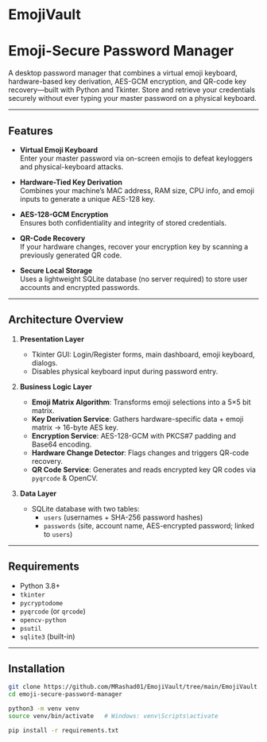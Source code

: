 # EmojiVault
# Emoji-Secure Password Manager

A desktop password manager that combines a virtual emoji keyboard, hardware-based key derivation, AES-GCM encryption, and QR-code key recovery—built with Python and Tkinter. Store and retrieve your credentials securely without ever typing your master password on a physical keyboard.

---

## Features

- **Virtual Emoji Keyboard**  
  Enter your master password via on-screen emojis to defeat keyloggers and physical-keyboard attacks.

- **Hardware-Tied Key Derivation**  
  Combines your machine’s MAC address, RAM size, CPU info, and emoji inputs to generate a unique AES-128 key.

- **AES-128-GCM Encryption**  
  Ensures both confidentiality and integrity of stored credentials.

- **QR-Code Recovery**  
  If your hardware changes, recover your encryption key by scanning a previously generated QR code.

- **Secure Local Storage**  
  Uses a lightweight SQLite database (no server required) to store user accounts and encrypted passwords.

---

## Architecture Overview

1. **Presentation Layer**  
   - Tkinter GUI: Login/Register forms, main dashboard, emoji keyboard, dialogs.  
   - Disables physical keyboard input during password entry.

2. **Business Logic Layer**  
   - **Emoji Matrix Algorithm**: Transforms emoji selections into a 5×5 bit matrix.  
   - **Key Derivation Service**: Gathers hardware-specific data + emoji matrix → 16-byte AES key.  
   - **Encryption Service**: AES-128-GCM with PKCS#7 padding and Base64 encoding.  
   - **Hardware Change Detector**: Flags changes and triggers QR-code recovery.  
   - **QR Code Service**: Generates and reads encrypted key QR codes via `pyqrcode` & OpenCV.

3. **Data Layer**  
   - SQLite database with two tables:  
     - `users` (usernames + SHA-256 password hashes)  
     - `passwords` (site, account name, AES-encrypted password; linked to `users`)

---

## Requirements

- Python 3.8+  
- `tkinter`  
- `pycryptodome`  
- `pyqrcode` (or `qrcode`)  
- `opencv-python`  
- `psutil`  
- `sqlite3` (built-in)  

---

## Installation

```bash
git clone https://github.com/MRashad01/EmojiVault/tree/main/EmojiVault.git
cd emoji-secure-password-manager

python3 -m venv venv
source venv/bin/activate   # Windows: venv\Scripts\activate

pip install -r requirements.txt
